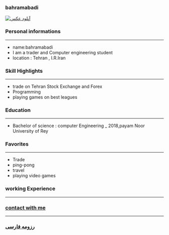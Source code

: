 
### bahramabadi
<a href="http://uupload.ir/view/rndjpg" target="_blank"><img src="http://uupload.ir/files/rnde_thumb.jpg" border="0" alt="آپلود عکس" /></a>

### Personal informations

---
+ name:bahramabadi
+ I am a trader and Computer engineering student
+ location : Tehran , I.R.Iran


### Skill Highlights

---
+ trade on Tehran Stock Exchange and Forex
+ Programming
+ playing games on best leagues

### Education

---
+ Bachelor of science : computer Engineering
_ 2018,payam Noor University of Rey 

### Favorites

---
+ Trade
+ ping-pong
+ travel 
+ playing video games

### working Experience

---

### [contact with me](bahramabadi.github.io)


--- 
### [رزومه فارسی](resume-fa.md)
